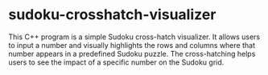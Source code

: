 # sudoku-crosshatch-visualizer
This C++ program is a simple Sudoku cross-hatch visualizer. It allows users to input a number and visually highlights the rows and columns where that number appears in a predefined Sudoku puzzle. The cross-hatching helps users to see the impact of a specific number on the Sudoku grid.
